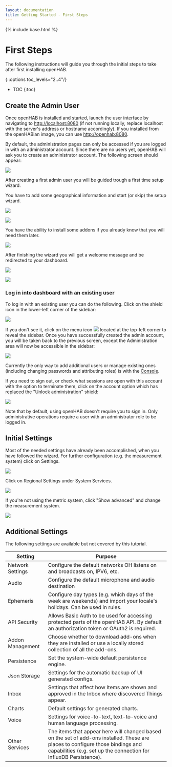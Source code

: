 ```yaml
---
layout: documentation
title: Getting Started - First Steps
---
```


{% include base.html %}

# First Steps

The following instructions will guide you through the initial steps to take after first installing openHAB.

{::options toc_levels="2..4"/}

- TOC
{:toc}

## Create the Admin User
Once openHAB is installed and started, launch the user interface by navigating to [http://localhost:8080]() (if not running locally, replace localhost with the server's address or hostname accordingly).
If you installed from the openHABian image, you can use [http://openhab:8080]().

By default, the administration pages can only be accessed if you are logged in with an administrator account.
Since there are no users yet, openHAB will ask you to create an administrator account.
The following screen should appear:

![](images/create_user.png)

After creating a first admin user you will be guided trough a first time setup wizard.

You have to add some geographical information and start (or skip) the setup wizard.

![](images/wizard_geo.png)

![](images/wizard_location.png)

You have the ability to install some addons if you already know that you will need them later.

![](images/wizard_addons.png)

After finishing the wizard you will get a welcome message and be redirected to your dashboard.

![](images/wizard_welcome.png)

![](images/welcome_page.png)

### Log in into dashboard with an existing user

To log in with an existing user you can do the following.
Click on the shield icon in the lower-left corner of the sidebar:

![](images/shield.png)

If you don't see it, click on the menu icon ![](menu_icon.png) located at the top-left corner to reveal the sidebar.
Once you have successfully created the admin account, you will be taken back to the previous screen, except the Administration area will now be accessible in the sidebar:

![](images/administrator.png)

Currently the only way to add additional users or manage existing ones (including changing passwords and attributing roles) is with the [Console]({{base}}/administration/console.html).

If you need to sign out, or check what sessions are open with this account with the option to terminate them, click on the account option which has replaced the "Unlock administration" shield:

![](images/account_option.png)

Note that by default, using openHAB doesn't require you to sign in.
Only administrative operations require a user with an administrator role to be logged in.

## Initial Settings

Most of the needed settings have already been accomplished, when you have followed the wizard.
For further configuration (e.g. the measurement system) click on Settings.

![](images/initial_settings.png)

Click on Regional Settings under System Services.

![](images/regional_settings.png)

If you're not using the metric system, click "Show advanced" and change the measurement system.

![](images/units_settings.png)

## Additional Settings
The following settings are available but not covered by this tutorial.

Setting | Purpose
-|-
Network Settings | Configure the default networks OH listens on and broadcasts on, IPV6, etc.
Audio | Configure the default microphone and audio destination
Ephemeris | Configure day types (e.g. which days of the week are weekends) and import your locale's holidays. Can be used in rules.
API Security | Allows Basic Auth to be used for accessing protected parts of the openHAB API. By default an authorization token or OAuth2 is required.
Addon Management | Choose whether to download add-ons when they are installed or use a locally stored collection of all the add-ons.
Persistence | Set the system-wide default persistence engine.
Json Storage | Settings for the automatic backup of UI generated configs.
Inbox | Settings that affect how Items are shown and approved in the Inbox where discovered Things appear.
Charts | Default settings for generated charts.
Voice | Settings for voice-to-text, text-to-voice and human language processing.
Other Services | The items that appear here will changed based on the set of add-ons installed. These are places to configure those bindings and capabilities (e.g. set up the connection for InfluxDB Persistence).
